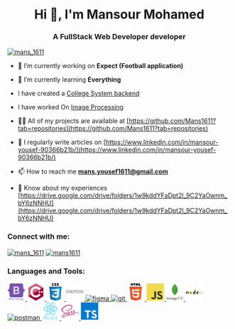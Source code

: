 <h1 align="center">Hi 👋, I'm Mansour Mohamed</h1>
<h3 align="center">A FullStack Web Developer developer</h3>


<p align="left"> <a href="https://twitter.com/mans_1611" target="blank"><img src="https://img.shields.io/twitter/follow/mans_1611?logo=twitter&style=for-the-badge" alt="mans_1611" /></a> </p>

- 🔭 I’m currently working on **Expect (Football application)**

- 🌱 I’m currently learning **Everything**

- I have created a [College System backend](https://github.com/Mans1611/Backend_Project)

- I have worked On [Image Processing](https://github.com/Mans1611/Image-Processing-Project-)

- 👨‍💻 All of my projects are available at [https://github.com/Mans1611?tab=repositories](https://github.com/Mans1611?tab=repositories)

- 📝 I regularly write articles on [https://www.linkedin.com/in/mansour-yousef-90366b21b/](https://www.linkedin.com/in/mansour-yousef-90366b21b/)

- 📫 How to reach me **mans.yousef1611@gmail.com**

- 📄 Know about my experiences [https://drive.google.com/drive/folders/1w9kddYFaDpt2l_9C2YaOwnm_bY6zNNHU](https://drive.google.com/drive/folders/1w9kddYFaDpt2l_9C2YaOwnm_bY6zNNHU)

<h3 align="left">Connect with me:</h3>
<p align="left">
<a href="https://twitter.com/mans_1611" target="blank"><img align="center" src="https://raw.githubusercontent.com/rahuldkjain/github-profile-readme-generator/master/src/images/icons/Social/twitter.svg" alt="mans_1611" height="30" width="40" /></a>
<a href="https://codesandbox.com/mans1611" target="blank"><img align="center" src="https://raw.githubusercontent.com/rahuldkjain/github-profile-readme-generator/master/src/images/icons/Social/codesandbox.svg" alt="mans1611" height="30" width="40" /></a>
</p>

<h3 align="left">Languages and Tools:</h3>
<p align="left"> <a href="https://getbootstrap.com" target="_blank" rel="noreferrer"> <img src="https://raw.githubusercontent.com/devicons/devicon/master/icons/bootstrap/bootstrap-plain-wordmark.svg" alt="bootstrap" width="40" height="40"/> </a> <a href="https://www.w3schools.com/cpp/" target="_blank" rel="noreferrer"> <img src="https://raw.githubusercontent.com/devicons/devicon/master/icons/cplusplus/cplusplus-original.svg" alt="cplusplus" width="40" height="40"/> </a> <a href="https://www.w3schools.com/css/" target="_blank" rel="noreferrer"> <img src="https://raw.githubusercontent.com/devicons/devicon/master/icons/css3/css3-original-wordmark.svg" alt="css3" width="40" height="40"/> </a> <a href="https://expressjs.com" target="_blank" rel="noreferrer"> <img src="https://raw.githubusercontent.com/devicons/devicon/master/icons/express/express-original-wordmark.svg" alt="express" width="40" height="40"/> </a> <a href="https://www.figma.com/" target="_blank" rel="noreferrer"> <img src="https://www.vectorlogo.zone/logos/figma/figma-icon.svg" alt="figma" width="40" height="40"/> </a> <a href="https://git-scm.com/" target="_blank" rel="noreferrer"> <img src="https://www.vectorlogo.zone/logos/git-scm/git-scm-icon.svg" alt="git" width="40" height="40"/> </a> <a href="https://www.w3.org/html/" target="_blank" rel="noreferrer"> <img src="https://raw.githubusercontent.com/devicons/devicon/master/icons/html5/html5-original-wordmark.svg" alt="html5" width="40" height="40"/> </a> <a href="https://developer.mozilla.org/en-US/docs/Web/JavaScript" target="_blank" rel="noreferrer"> <img src="https://raw.githubusercontent.com/devicons/devicon/master/icons/javascript/javascript-original.svg" alt="javascript" width="40" height="40"/> </a> <a href="https://www.mongodb.com/" target="_blank" rel="noreferrer"> <img src="https://raw.githubusercontent.com/devicons/devicon/master/icons/mongodb/mongodb-original-wordmark.svg" alt="mongodb" width="40" height="40"/> </a> <a href="https://nodejs.org" target="_blank" rel="noreferrer"> <img src="https://raw.githubusercontent.com/devicons/devicon/master/icons/nodejs/nodejs-original-wordmark.svg" alt="nodejs" width="40" height="40"/> </a> <a href="https://postman.com" target="_blank" rel="noreferrer"> <img src="https://www.vectorlogo.zone/logos/getpostman/getpostman-icon.svg" alt="postman" width="40" height="40"/> </a> <a href="https://reactjs.org/" target="_blank" rel="noreferrer"> <img src="https://raw.githubusercontent.com/devicons/devicon/master/icons/react/react-original-wordmark.svg" alt="react" width="40" height="40"/> </a> <a href="https://sass-lang.com" target="_blank" rel="noreferrer"> <img src="https://raw.githubusercontent.com/devicons/devicon/master/icons/sass/sass-original.svg" alt="sass" width="40" height="40"/> </a> <a href="https://www.typescriptlang.org/" target="_blank" rel="noreferrer"> <img src="https://raw.githubusercontent.com/devicons/devicon/master/icons/typescript/typescript-original.svg" alt="typescript" width="40" height="40"/> </a> </p>

